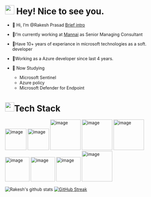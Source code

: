 <h1><img src="https://emojis.slackmojis.com/emojis/images/1531849430/4246/blob-sunglasses.gif?1531849430" width="30"/> Hey! Nice to see you.<img src="https://komarev.com/ghpvc/?username=your-github-username&style=flat-square&color=blue" alt=""/> </h1>

- 👋 Hi, I’m @Rakesh Prasad [Brief intro](https://rakeshprasad21.github.io/digital-cv/)
    
- 👀I’m currently working at [Mannai](https://mannai-ict.com/) as Senior Managing Consultant
- 👀Have 10+ years of experiance in microsoft technologies as a soft. developer
- 👀Working as a Azure developer since last 4 years.

- 🌱 Now Studying 
     -  Microsoft Sentinel
     -  Azure policy
     -  Microsoft Defender for Endpoint

   
<h1><img src="https://slackmojis.com/emojis/60712-writing-hand/download" width="30"/>Tech Stack</h1>
<p float="left">
<img alt="image" src="https://user-images.githubusercontent.com/89901373/191522766-fe888186-41e3-47a4-8c73-708d6b070305.png" width="70"> 
<img width="70" alt="image" src="https://user-images.githubusercontent.com/89901373/191523539-df2ed7ff-1d7c-4e00-b967-9c615b7d2870.png">
<img width="100" alt="image" src="https://user-images.githubusercontent.com/89901373/191523847-6189f003-561a-40ee-b28b-dd86ca73b21c.png">
<img width="100" alt="image" src="https://user-images.githubusercontent.com/89901373/191524729-2606174f-5d8c-44ed-adef-5501c3737722.png">
<img width="100" alt="image" src="https://user-images.githubusercontent.com/89901373/191526112-62873bca-4def-4325-ab77-8ccb4188af10.png">
<img width="80" alt="image" src="https://user-images.githubusercontent.com/89901373/191526980-75199296-e768-465e-b001-4c0b0e320935.png">
<img width="80" alt="image" src="https://user-images.githubusercontent.com/89901373/191527357-5cb637e3-0aab-45a7-a36d-3b180519b1c3.png">
<img width="80" alt="image" src="https://user-images.githubusercontent.com/89901373/191527829-18e6b6af-5943-4741-896a-c454f8977739.png">
<img width="100" alt="image" src="https://user-images.githubusercontent.com/89901373/191528080-efb66b2a-0012-4f3c-b1c9-0f9a5600a81b.png">
</p>

![Rakesh's github stats](https://github-readme-stats.vercel.app/api?username=RakeshPrasad21)   [![GitHub Streak](http://github-readme-streak-stats.herokuapp.com?user=RakeshPrasad21&theme=dark&background=000000)](https://git.io/streak-stats)

<!---
RakeshPrasad21/RakeshPrasad21 is a ✨ special ✨ repository because its `README.md` (this file) appears on your GitHub profile.
You can click the Preview link to take a look at your changes.
--->
